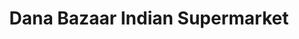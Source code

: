 ---
title: "Dana Bazaar Indian Supermarket"
url: /austin/dana-bazaar-indian-supermarket/
shop: Supermarkt
---